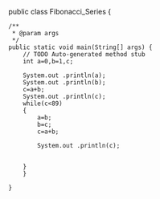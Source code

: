 public class Fibonacci_Series {

	/**
	 * @param args
	 */
	public static void main(String[] args) {
		// TODO Auto-generated method stub
		int a=0,b=1,c;
		
		System.out .println(a);
		System.out .println(b);
		c=a+b;
		System.out .println(c);
		while(c<89)
		{
			a=b;
			b=c;
			c=a+b;
			
			System.out .println(c);
			
			
		}
		}

	}
